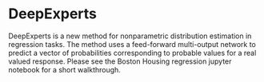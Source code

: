 # DeepExperts

DeepExperts is a new method for nonparametric distribution estimation in regression tasks. The method uses a feed-forward multi-output network to predict a vector of probabilities corresponding to probable values for a real valued response. Please see the Boston Housing regression jupyter notebook for a short walkthrough.
